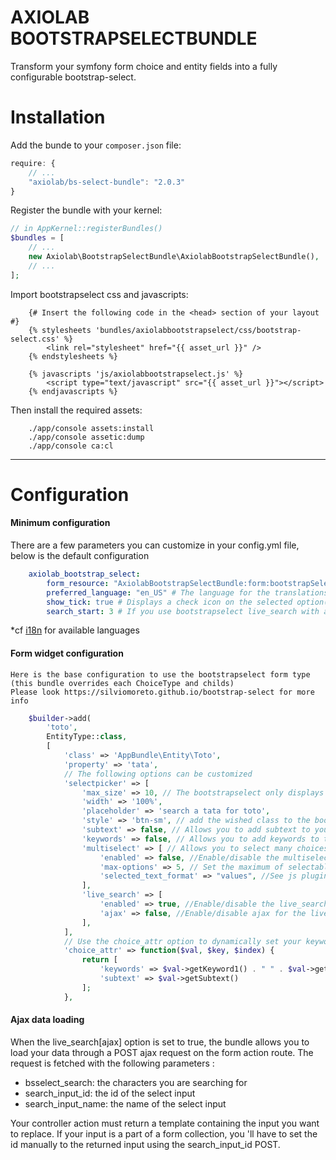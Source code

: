 # AXIOLAB BOOTSTRAPSELECTBUNDLE

Transform your symfony form choice and entity fields into a fully configurable bootstrap-select.

Installation
============

Add the bunde to your `composer.json` file:

```javascript
require: {
    // ...
    "axiolab/bs-select-bundle": "2.0.3"
}
```

Register the bundle with your kernel:

```php
// in AppKernel::registerBundles()
$bundles = [
    // ...
    new Axiolab\BootstrapSelectBundle\AxiolabBootstrapSelectBundle(),
    // ...
];
```

Import bootstrapselect css and javascripts:
```twig
    {# Insert the following code in the <head> section of your layout #}
    {% stylesheets 'bundles/axiolabbootstrapselect/css/bootstrap-select.css' %}
        <link rel="stylesheet" href="{{ asset_url }}" />
    {% endstylesheets %}
    
    {% javascripts 'js/axiolabbootstrapselect.js' %}
        <script type="text/javascript" src="{{ asset_url }}"></script>
    {% endjavascripts %}
```
Then install the required assets:
```shell
    ./app/console assets:install
    ./app/console assetic:dump
    ./app/console ca:cl
```
___________________

Configuration
=============

#### Minimum configuration
There are  a few parameters you can customize in your config.yml file, below is the default configuration
```yml
    axiolab_bootstrap_select:
        form_resource: "AxiolabBootstrapSelectBundle:form:bootstrapSelect.html.twig" # If you want to change the botstrapselect widget template provide your template path here
        preferred_language: "en_US" # The language for the translations * 
        show_tick: true # Displays a check icon on the selected option(s)
        search_start: 3 # If you use bootstrapselect live_search with ajax, this is the minimum characters to provide before an ajax request is launched
```
*cf [i18n](Resources/public/js/i18n) for available languages

#### Form widget configuration
    Here is the base configuration to use the bootstrapselect form type (this bundle overrides each ChoiceType and childs)
    Please look https://silviomoreto.github.io/bootstrap-select for more info
```php
    $builder->add(
        'toto', 
        EntityType::class,
        [
            'class' => 'AppBundle\Entity\Toto',
            'property' => 'tata',
            // The following options can be customized
            'selectpicker' => [
                'max_size' => 10, // The bootstrapselect only displays 10 options and a scrollbar
                'width' => '100%', 
                'placeholder' => 'search a tata for toto',
                'style' => 'btn-sm', // add the wished class to the bootstrapselect
                'subtext' => false, // Allows you to add subtext to your options
                'keywords' => false, // Allows you to add keywords to the live_search(ajax or not)
                'multiselect' => [ // Allows you to select many choices
                    'enabled' => false, //Enable/disable the multiselect
                    'max-options' => 5, // Set the maximum of selectable options
                    'selected_text_format' => "values", //See js plugin doc for more details
                ],
                'live_search' => [
                    'enabled' => true, //Enable/disable the live_search
                    'ajax' => false, //Enable/disable ajax for the live_search
                ],
            ],
            // Use the choice_attr option to dynamically set your keywords and subtext
            'choice_attr' => function($val, $key, $index) {
                return [
                    'keywords' => $val->getKeyword1() . " " . $val->getKeyword2()
                    'subtext' => $val->getSubtext()
                ];
            },
```
#### Ajax data loading
When the live_search[ajax] option is set to true, the bundle allows you to load your data through a POST ajax request on the form action route. 
The request is fetched with the following parameters : 
* bsselect_search: the characters you are searching for
* search_input_id: the id of the select input 
* search_input_name: the name of the select input

Your controller action must return a template containing the input you want to replace. If your input is a part of a form collection, you 'll have to set the id manually to the returned input using the search_input_id POST.
